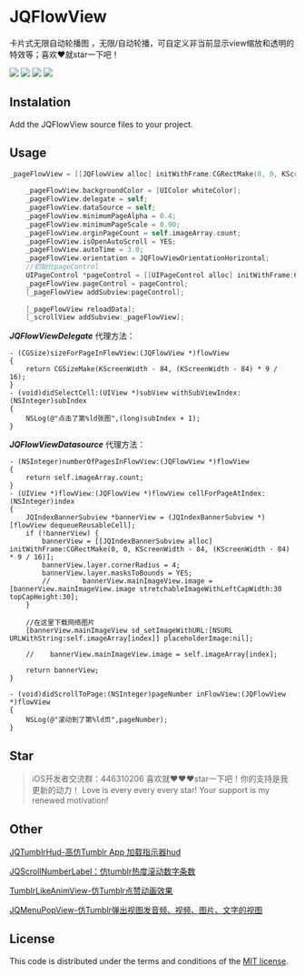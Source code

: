 # JQFlowView
卡片式无限自动轮播图 ，无限/自动轮播，可自定义非当前显示view缩放和透明的特效等；喜欢❤️就star一下吧！

![](https://github.com/xiaohange/JQFlowView/blob/master/1.gif?raw=true) 
![](https://github.com/xiaohange/JQFlowView/blob/master/2.gif?raw=true)
![](https://github.com/xiaohange/JQFlowView/blob/master/3.gif?raw=true)
![](https://github.com/xiaohange/JQFlowView/blob/master/4.gif?raw=true)
## Instalation

Add the JQFlowView source files to your project.

## Usage

```objective-c
_pageFlowView = [[JQFlowView alloc] initWithFrame:CGRectMake(0, 0, KScreenWidth, (KScreenWidth - 84) * 9 / 16 + 24)];
    
    _pageFlowView.backgroundColor = [UIColor whiteColor];
    _pageFlowView.delegate = self;
    _pageFlowView.dataSource = self;
    _pageFlowView.minimumPageAlpha = 0.4;
    _pageFlowView.minimumPageScale = 0.90;
    _pageFlowView.orginPageCount = self.imageArray.count;
    _pageFlowView.isOpenAutoScroll = YES;
    _pageFlowView.autoTime = 3.0;
    _pageFlowView.orientation = JQFlowViewOrientationHorizontal;
    //初始化pageControl
    UIPageControl *pageControl = [[UIPageControl alloc] initWithFrame:CGRectMake(0, _pageFlowView.frame.size.height - 24 - 8, KScreenWidth, 8)];
    _pageFlowView.pageControl = pageControl;
    [_pageFlowView addSubview:pageControl];
    
    [_pageFlowView reloadData];
    [_scrollView addSubview:_pageFlowView];
```
***JQFlowViewDelegate*** 代理方法：

```
- (CGSize)sizeForPageInFlowView:(JQFlowView *)flowView
{
    return CGSizeMake(KScreenWidth - 84, (KScreenWidth - 84) * 9 / 16);
}
- (void)didSelectCell:(UIView *)subView withSubViewIndex:(NSInteger)subIndex
{
    NSLog(@"点击了第%ld张图",(long)subIndex + 1);
}
```
***JQFlowViewDatasource*** 代理方法：

```
- (NSInteger)numberOfPagesInFlowView:(JQFlowView *)flowView
{
    return self.imageArray.count;
}
- (UIView *)flowView:(JQFlowView *)flowView cellForPageAtIndex:(NSInteger)index
{
    JQIndexBannerSubview *bannerView = (JQIndexBannerSubview *)[flowView dequeueReusableCell];
    if (!bannerView) {
        bannerView = [[JQIndexBannerSubview alloc] initWithFrame:CGRectMake(0, 0, KScreenWidth - 84, (KScreenWidth - 84) * 9 / 16)];
        bannerView.layer.cornerRadius = 4;
        bannerView.layer.masksToBounds = YES;
        //        bannerView.mainImageView.image = [bannerView.mainImageView.image stretchableImageWithLeftCapWidth:30 topCapHeight:30];
    }
    
    //在这里下载网络图片
    [bannerView.mainImageView sd_setImageWithURL:[NSURL URLWithString:self.imageArray[index]] placeholderImage:nil];
    
    //    bannerView.mainImageView.image = self.imageArray[index];
    
    return bannerView;
}

- (void)didScrollToPage:(NSInteger)pageNumber inFlowView:(JQFlowView *)flowView
{
    NSLog(@"滚动到了第%ld页",pageNumber);
}
```

## Star
>iOS开发者交流群：446310206 喜欢就❤️❤️❤️star一下吧！你的支持是我更新的动力！ Love is every every every star! Your support is my renewed motivation!

## Other
[JQTumblrHud-高仿Tumblr App 加载指示器hud](https://github.com/xiaohange/JQTumblrHud)

[JQScrollNumberLabel：仿tumblr热度滚动数字条数](https://github.com/xiaohange/JQScrollNumberLabel)

[TumblrLikeAnimView-仿Tumblr点赞动画效果](https://github.com/xiaohange/TumblrLikeAnimView)

[JQMenuPopView-仿Tumblr弹出视图发音频、视频、图片、文字的视图](https://github.com/xiaohange/JQMenuPopView)

## License

This code is distributed under the terms and conditions of the [MIT license](LICENSE).